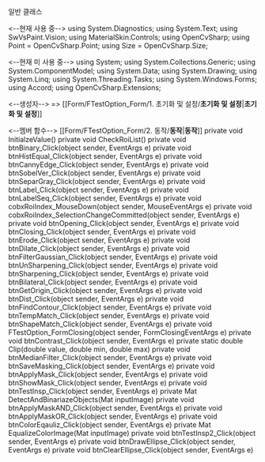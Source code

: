 일반 클래스


<--현재 사용 중-->
	using System.Diagnostics;
	using System.Text;
	using SwVsPaint.Vision;
	using MaterialSkin.Controls;
	using OpenCvSharp;
	using Point = OpenCvSharp.Point;
	using Size = OpenCvSharp.Size;

<--현재 미 사용 중-->
	using System;
	using System.Collections.Generic;
	using System.ComponentModel;
	using System.Data;
	using System.Drawing;
	using System.Linq;
	using System.Threading.Tasks;
	using System.Windows.Forms;
	using Accord;
	using OpenCvSharp.Extensions;


<--생성자-->
	=> [[Form/FTestOption_Form/1. 초기화 및 설정/__초기화 및 설정__|__초기화 및 설정__]]


<--멤버 함수--> [[Form/FTestOption_Form/2. 동작/__동작__|__동작__]]
	private void InitialzeValue()
	private void CheckRoiList()
	private void btnBinary_Click(object sender, EventArgs e)
	private void btnHistEqual_Click(object sender, EventArgs e)
	private void btnCannyEdge_Click(object sender, EventArgs e)
	private void btnSobelVer_Click(object sender, EventArgs e)
	private void btnSeparGray_Click(object sender, EventArgs e)
	private void btnLabel_Click(object sender, EventArgs e)
	private void btnLabelSeq_Click(object sender, EventArgs e)
	private void cobxRoiIndex_MouseDown(object sender, MouseEventArgs e)
	private void cobxRoiIndex_SelectionChangeCommitted(object sender, EventArgs e)
	private void btnOpening_Click(object sender, EventArgs e)
	private void btnClosing_Click(object sender, EventArgs e)
	private void btnErode_Click(object sender, EventArgs e)
	private void btnDilate_Click(object sender, EventArgs e)
	private void btnFilterGaussian_Click(object sender, EventArgs e)
	private void btnUnSharpening_Click(object sender, EventArgs e)
	private void btnSharpening_Click(object sender, EventArgs e)
	private void btnBilateral_Click(object sender, EventArgs e)
	private void btnGetOrigin_Click(object sender, EventArgs e)
	private void btnDist_Click(object sender, EventArgs e)
	private void btnFindContour_Click(object sender, EventArgs e)
	private void btnTempMatch_Click(object sender, EventArgs e)
	private void btnShapeMatch_Click(object sender, EventArgs e)
	private void FTestOption_FormClosing(object sender, FormClosingEventArgs e)
	private void btnContrast_Click(object sender, EventArgs e)
	private static double Clip(double value, double min, double max)
	private void btnMedianFilter_Click(object sender, EventArgs e)
	private void btnSaveMasking_Click(object sender, EventArgs e)
	private void btnApplyMask_Click(object sender, EventArgs e)
	private void btnShowMask_Click(object sender, EventArgs e)
	private void btnTestInsp_Click(object sender, EventArgs e)
	private Mat DetectAndBinariazeObjects(Mat inputImage)
	private void btnApplyMaskAND_Click(object sender, EventArgs e)
	private void btnApplyMaskOR_Click(object sender, EventArgs e)
	private void btnColorEqauliz_Click(object sender, EventArgs e)
	private Mat EqualizeColorImage(Mat inputImage)
	private void btnTestInsp2_Click(object sender, EventArgs e)
	private void btnDrawEllipse_Click(object sender, EventArgs e)
	private void btnClearEllipse_Click(object sender, EventArgs e)